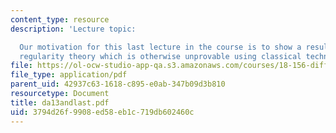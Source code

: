 ```yaml
---
content_type: resource
description: 'Lecture topic:

  Our motivation for this last lecture in the course is to show a result using our
  regularity theory which is otherwise unprovable using classical techniques.'
file: https://ol-ocw-studio-app-qa.s3.amazonaws.com/courses/18-156-differential-analysis-spring-2004/3794d26f9908ed58eb1c719db602460c_da13andlast.pdf
file_type: application/pdf
parent_uid: 42937c63-1618-c895-e0ab-347b09d3b810
resourcetype: Document
title: da13andlast.pdf
uid: 3794d26f-9908-ed58-eb1c-719db602460c
---
```

